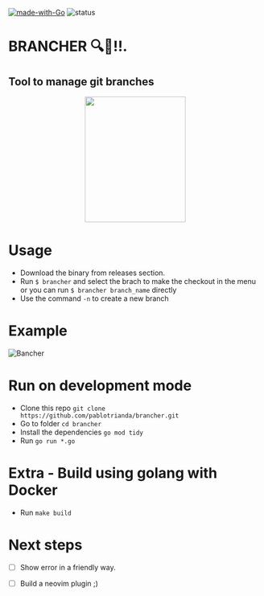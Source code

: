 [![made-with-Go](https://img.shields.io/badge/Made%20with-Go-1f425f.svg)](http://golang.org)
![status](https://github.com/pablotrianda/brancher/actions/workflows/go.yml/badge.svg)

# BRANCHER 🔍🌿!!.
## Tool to manage git branches
<p align="center">
   <img src="https://i.imgur.com/vYqF0sz.png" data-canonical-src="https://i.imgur.com/vYqF0sz.png" width="200" height="250" />
</p>

# Usage
* Download the binary from releases section. 
* Run `$ brancher` and select the brach to make the checkout in the menu or you can run `$ brancher branch_name` directly
* Use the command `-n` to create a new branch

# Example
![Bancher](https://media0.giphy.com/media/d6zP9HA60tiG788xkX/giphy.gif?cid=790b7611cf30827b13c0d1d134eb43844f90b94637fa065a&rid=giphy.gif&ct=g)


# Run on development mode
* Clone this repo `git clone https://github.com/pablotrianda/brancher.git`
* Go to folder `cd brancher`
* Install the dependencies `go mod tidy`
* Run `go run *.go`

# Extra - Build using golang with Docker
* Run `make build`

# Next steps
- [ ] Show error in a friendly way.  
- [ ] Build a neovim plugin ;) 


